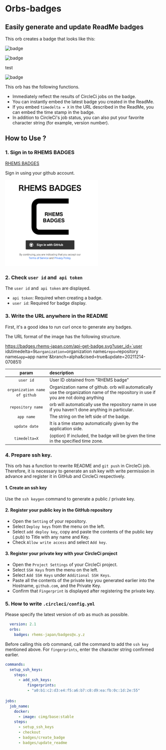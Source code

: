 # Orbs-badges

## Easily generate and update ReadMe badges 


This orb creates a badge that looks like this:

![badge](https://badges.rhems-japan.com/api-get-badge.svg?user_id=SuXRjLryiXUnKMsqxKYMqFfpS6t2&organization=RHEMS-Japan&repo=orbs-badges&app=orbs-badges&branch=alpha&cised=true&update=20211214-070851)

![badge](https://badges.rhems-japan.com/api-get-badge.svg?user_id=SuXRjLryiXUnKMsqxKYMqFfpS6t2&timedelta=9&organization=RHEMS-Japan&repo=orbs-badges&app=orbs-badges&branch=alpha&cised=true&update=20211214-070851)

test

![badge](https://badges.rhems-japan.com/api-get-badge.svg?user_id=SuXRjLryiXUnKMsqxKYMqFfpS6t2&timedelta=9&organization=RHEMS-Japan&repo=orbs-badges&app=orbs-badges&branch=beta&cised=true&update=20211214-070851)

This orb has the following functions.

- Immediately reflect the results of CircleCi jobs on the badge.
- You can instantly embed the latest badge you created in the ReadMe.
- If you embed `timedelta = X` in the URL described in the ReadMe, you can embed the time stamp in the badge.
- In addition to CircleCi's job status, you can also put your favorite character string (for example, version number).

## How to Use ?

### 1. Sign in to RHEMS BADGES

[RHEMS BADGES](https://badges.rhems-japan.com/)

Sign in using your github account.

<img src="images/image01.png" width="300px">

### 2. Check `user id` and` api token`

The `user id` and` api token` are displayed.
- `api token`: Required when creating a badge.
- `user id`: Required for badge display.

### 3. Write the URL anywhere in the README

First, it's a good idea to run curl once to generate any badges.

The URL format of the image has the following structure.

https://badges.rhems-japan.com/api-get-badge.svg?user_id=`user id`&`timedelta=9`&organization=`organization name`&repo=`repository name`&app=`app name`&branch=alpha&cised=true&update=20211214-070851)

|param|description|
|:---:|:---|
|`user id`|User ID obtained from "RHEMS badge"|
|`organization name of github`|Organization name of github. orb will automatically use the organization name of the repository in use if you are not doing anything|
|`repository name`|orb will automatically use the repository name in use if you haven't done anything in particular.|
|`app name`|The string on the left side of the badge.|
|`update date`|It is a time stamp automatically given by the application side.|
|`timedelta=X`|(option) If included, the badge will be given the time in the specified time zone.|

### 4. Prepare ssh key.

This orb has a function to rewrite README and `git push` in CircleCi job. Therefore, it is necessary to generate an ssh key with write permission in advance and register it in GitHub and CircleCi respectively.

#### 1. Create an ssh key

Use the `ssh keygen` command to generate a public / private key.

#### 2. Register your public key in the GitHub repository

- Open the `Setting` of your repository.
- Select `Deploy keys` from the menu on the left.
- Select `add deploy key`, copy and paste the contents of the public key (.pub) to Title with any name and Key.
- Check `Allow write access` and select `Add key`.

#### 3. Register your private key with your CircleCi project

- Open the `Project Settings` of your CircleCi project.
- Select `SSH Keys` from the menu on the left.
- Select `Add SSH Keys` under `Additional SSH Keys`.
- Paste all the contents of the private key you generated earlier into the Hostname, `github.com`, and the Private Key.
- Confirm that `Fingerprint` is displayed after registering the private key.


### 5. How to write `.circleci/config.yml`

Please specify the latest version of orb as much as possible.

```yml
  version: 2.1
  orbs:
    badges: rhems-japan/badges@x.y.z
```

Before calling this orb command, call the command to add the `ssh key` mentioned above.
For `fingerprints`, enter the character string confirmed earlier.

```yml
commands:
  setup_ssh_keys:
    steps:
      - add_ssh_keys:
          fingerprints:
          - "a0:b1:c2:d3:e4:f5:a6:b7:c8:d9:ea:fb:0c:1d:2e:55"
          
jobs:
  job_name:
    docker:
      - image: cimg/base:stable
    steps:
      - setup_ssh_keys
      - checkout
      - badges/create_badge
      - badges/update_readme
```

